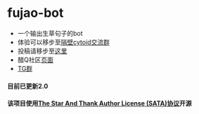 # fujao-bot
- 一个输出生草句子的bot
- 体验可以移步至[隔壁cytoid交流群](https://jq.qq.com/?_wv=1027&k=5L4IAOw)
- 投稿请移步至[这里](https://fujao-time.qmqaq.top/)
- 醋Q社区[页面](https://cqp.cc/t/48186)
- [TG群](https://t.me/fujao_time)
#### 目前已更新2.0
#### 该项目使用[The Star And Thank Author License (SATA)协议](https://github.com/zTrix/sata-license)开源